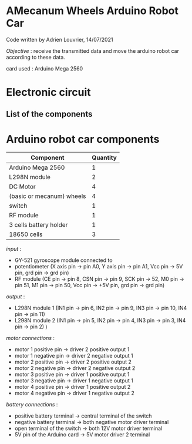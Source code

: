 # **AMecanum Wheels Arduino Robot Car**

Code written by Adrien Louvrier, 14/07/2021

*Objective* : receive the transmitted data and move the arduino robot car according to these data.

card used : Arduino Mega 2560

# **Electronic circuit**

## **List of the components**

# Arduino robot car components

Component | Quantity 
----------|----------
Arduino Mega 2560 | 1
L298N module | 2
DC Motor | 4
(basic or mecanum) wheels | 4
switch | 1
RF module | 1
3 cells battery holder | 1
18650 cells | 3

*input* : 
- GY-521 gyroscope module connected to
- potentiometer (X axis pin -> pin A0, Y axis pin -> pin A1, Vcc pin -> 5V pin, grd pin -> grd pin)
- RF module (CE pin -> pin 8, CSN pin -> pin 9, SCK pin -> 52, M0 pin -> pin 51, M1 pin -> pin 50, Vcc pin -> +5V pin, grd pin -> grd pin)

*output* : 
- L298N module 1 (IN1 pin -> pin 6, IN2 pin -> pin 9, IN3 pin -> pin 10, IN4 pin -> pin 11)
- L298N module 2 (IN1 pin -> pin 5, IN2 pin -> pin 4, IN3 pin -> pin 3, IN4 pin -> pin 2)
)

*motor connections* : 
- motor 1 positive pin -> driver 2 positive output 1
- motor 1 negative pin -> driver 2 negative output 1
- motor 2 positive pin -> driver 2 positive output 2
- motor 2 negative pin -> driver 2 negative output 2
- motor 3 positive pin -> driver 1 positive output 1
- motor 3 negative pin -> driver 1 negative output 1
- motor 4 positive pin -> driver 1 positive output 2
- motor 4 negative pin -> driver 1 negative output 2

*battery connections* :
- positive battery terminal -> central terminal of the switch
- negative battery terminal -> both negative motor driver terminal
- open terminal of the switch -> both 12V motor driver terminal
- 5V pin of the Arduino card -> 5V motor driver 2 terminal